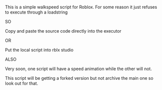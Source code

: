 This is a simple walkspeed script for Roblox. For some reason it just refuses to execute through a loadstring 

SO

Copy and paste the source code directly into the executor

OR

Put the local script into rblx studio

ALSO

Very soon, one script will have a speed animation while the other will not.

This script will be getting a forked version but not archive the main one so look out for that.
